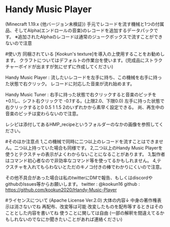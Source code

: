 # Handy Music Player
(Minecraft 1.19.x {他バージョン未検証})
手元でレコードを流す機械と1つの付属品、そしてAlpha(エンドロールの音楽)のレコードを追加するデータパックです。
※追加されたAlphaのレコードは通常のジュークボックスで流すことができないので注意

#使い方
同梱されている [Kookun's texture]を導入の上使用することをお勧めします。
クラフトについてはデフォルトの作業台を使います。(完成品にストラクチャーボイドが出ますが気にせずに作成してください)

Handy Music Player : 流したいレコードを左手に持ち、この機械を右手に持った状態で右クリック。
                     レコードに対応した音楽が流れ始めます。

Handy Music Tuner : 右手に持った状態で右クリックすると音楽のピッチを +0.1し、シフト右クリックで -0.1する。(上限2.0、下限0.0)
                    左手に持った状態で右クリックすると0 0.5 1 1.5 2のいずれかから素早く設定できる。
                    尚、再生中の音楽のピッチは変わらないので注意。

レシピは添付してあるHMP_recipeというフォルダーのなかの画像を参照してください。

#そのほか注意点
1,この機械で同時に二つ以上のレコードを流すことはできません。二つ以上持っていた場合も同様です。
2,二つ以上のHandy Music Playerを使うとテクスチャの表示がよくわからないことになることがあります。
3,製作者はコマンド初心者なので非効率なコマンド等を使ってるかもしれません。
4,テクスチャを入れてもらわないとただのキノコ付きの棒でわかりにくいので注意。

その他不具合があった場合は私のtwitterにDMで報告、もしくはdiscordやgithubのIssues等からお願いします。
twitter : @kookun16
github : https://github.com/kookun2020/Handy-Music-Player

#ライセンスについて
(Apache License Ver.2.0)
大体の内容↓
中身の著作権表示は消さないでね
再配布、改変等は可能
改変したものを配布等するときはそのこととした内容を書いてね
使うことに関しては自由
(一部の解釈を間違えてるかもしれないのでなにか聞きたいことがあれば連絡ください)
